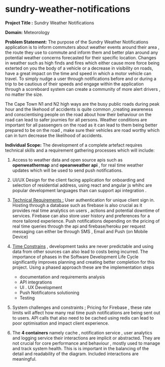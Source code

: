 # sundry-weather-notifications

**Project Title :** Sundry Weather Notifications 

**Domain:** Meteorology 

**Problem Statement:** The purpose of the Sundry Weather Notifications application is to inform commuters about weather events around their area , the route they use to commute and inform them and better plan around any potential weather concerns forecasted for their specific location. Changes in weather such as high finds and fires which either cause more force being exterted on you the body of a vehicle or a decrease in visibility on roads, have a great impact on the time and speed in which a motor vehicle can travel. To simply nudge a user through notifications before and or during a trip to be cautious of their speeds and engage within the application through a scoreboard system can create a community of more alert drivers , no matter the size. 

The Cape Town N1 and N2 high ways are the busy public roads during peak hour and the likehood of accidents is quite common ,creating awareness and conscientising people on the road about how their behaviour on the road can lead to safer journies for all persons. Weather conditions are important for all passengers on the road as it can lead to them being better prepared to be on the road , make sure their vehicles are road worthy which can in turn decrease the likelihood of accidents. 

**Individual Scope:** 
The development of a complete artefact requires technical skills and a requirement gathering processes which will include: 
1. Access to weather data and open source apis such as **openweathermap** and **opeanweather api** , for real time weather updates which will be used to send push notifications.
2. UI/UX Design for the client facing application for onboarding and selection of residential address, using react and angular js whihc are popular development languages than can support api integration .
3. <ins>Technical Requirements :</ins>
   User authentication for unique client sign in. 
   Hosting through a database such as firebase is also crucial as it provides real time analytics on users , actions and potential downtime of services.
   Firebase can also store user history and preferences for a more tailored experience.
   Push notifications depending on the pricing of real time queries through the api and firebase/heroku per request messaging can either be through SMS , Email and Push (on Mobile Device)

5. <ins>Time Constrains</ins> , development tasks are never predictable and using data from other sources can also lead to costs being incurred. The importance of phases in the Software Development Life Cycle significantly improves planning and creating better completion for this project. Using a phased approach these are the implementation steps 
   - documentation and requirements analysis
   - API integrations
   - UI . UX Development
   - Push Notificatons solutioning
   - Testing
  
6. System challenges and constraints ; Pricing for Firebase , these rate limits will affect how many real time push notifications are being sent out to users. API calls that also need to be cached using redis can lead to poor optimisation and impact client experience.

7. The **4 containers** namely cache , notification service , user analytics and logging service their interactions are implicit or abstracted. They are not crucial for core performance and behaviour , mostly used to manage and track system health.
This is is important in the balancing of the detail and readability of the diagram. Included interactions are meaningful.
   
